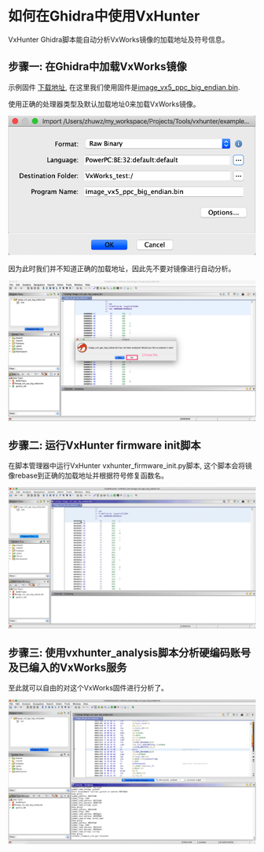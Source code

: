 # 如何在Ghidra中使用VxHunter

VxHunter Ghidra脚本能自动分析VxWorks镜像的加载地址及符号信息。


## 步骤一: 在Ghidra中加载VxWorks镜像
示例固件 [下载地址](https://github.com/dark-lbp/vxhunter/tree/master/example_firmware), 在这里我们使用固件是[image_vx5_ppc_big_endian.bin](https://github.com/dark-lbp/vxhunter/blob/master/example_firmware/image_vx5_ppc_big_endian.bin).

使用正确的处理器类型及默认加载地址0来加载VxWorks镜像。

![](images/Load_vxworks_image_to_ghidra_01.png)

因为此时我们并不知道正确的加载地址，因此先不要对镜像进行自动分析。

![](images/not_analyze_now.png)


## 步骤二: 运行VxHunter firmware init脚本

在脚本管理器中运行VxHunter vxhunter_firmware_init.py脚本, 这个脚本会将镜像rebase到正确的加载地址并根据符号修复函数名。

![](images/VxHunter_ghidra_firmware_init_720.gif)


## 步骤三: 使用vxhunter_analysis脚本分析硬编码账号及已编入的VxWorks服务

至此就可以自由的对这个VxWorks固件进行分析了。

![](images/VxHunter_ghidra_analysis_720.gif)

